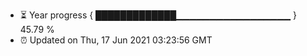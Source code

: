 - ⏳ Year progress { █████████████▁▁▁▁▁▁▁▁▁▁▁▁▁▁▁▁▁ } 45.79 %
- ⏰ Updated on Thu, 17 Jun 2021 03:23:56 GMT

